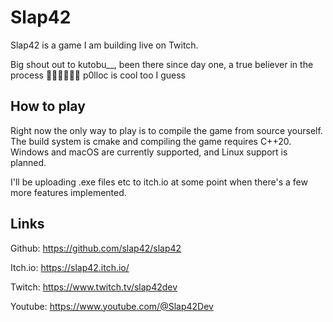 # Slap42

Slap42 is a game I am building live on Twitch.

Big shout out to kutobu__, been there since day one, a true believer in the process 🥐🇫🇷🥖🙏💯
p0lloc is cool too I guess

## How to play

Right now the only way to play is to compile the game from source yourself.
The build system is cmake and compiling the game requires C++20.
Windows and macOS are currently supported, and Linux support is planned.

I'll be uploading .exe files etc to itch.io at some point when there's a few more features implemented.

## Links

Github: https://github.com/slap42/slap42

Itch.io: https://slap42.itch.io/

Twitch: https://www.twitch.tv/slap42dev

Youtube: https://www.youtube.com/@Slap42Dev
